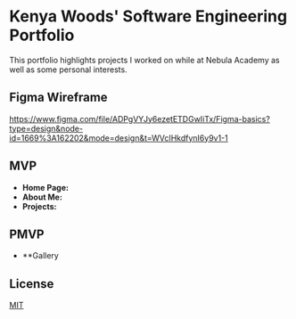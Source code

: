 # Kenya Woods' Software Engineering Portfolio
This portfolio highlights projects I worked on while at Nebula Academy as well as some personal interests.

## Figma Wireframe
https://www.figma.com/file/ADPgVYJy6ezetETDGwIiTx/Figma-basics?type=design&node-id=1669%3A162202&mode=design&t=WVcIHkdfynI6y9v1-1


## MVP
* **Home Page:** 
* **About Me:** 
* **Projects:** 

## PMVP
* **Gallery

## License
[MIT](https://choosealicense.com/licenses/mit/)